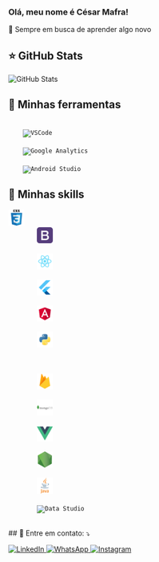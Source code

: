 ### Olá, meu nome é César Mafra!

🌟 Sempre em busca de aprender algo novo

## ⭐ GitHub Stats

![GitHub Stats](https://github-readme-stats.vercel.app/api?username=cesarmafra&show_icons=true)

## 💼 Minhas ferramentas

<code>
    <img height="32" src="https://uxwing.com/wp-content/themes/uxwing/download/brands-and-social-media/visual-studio-code-icon.png" alt="VSCode"/>
</code>
<code>
    <img height="32" src="https://uxwing.com/wp-content/themes/uxwing/download/brands-and-social-media/google-analytics-icon.png" alt="Google Analytics"/>
</code>
<code>
    <img height="32" src="https://uxwing.com/wp-content/themes/uxwing/download/brands-and-social-media/android-studio-icon.png" alt="Android Studio"/>
</code>

## 🚀 Minhas skills

<p align="left">
<code><img height="32" src="https://raw.githubusercontent.com/github/explore/80688e429a7d4ef2fca1e82350fe8e3517d3494d/topics/css/css.png" alt="CSS"/></code>
    <code>
        <img height="32" src="https://raw.githubusercontent.com/github/explore/80688e429a7d4ef2fca1e82350fe8e3517d3494d/topics/bootstrap/bootstrap.png" alt="Bootstrap"/>
    </code>
    <code>
        <img height="32" src="https://raw.githubusercontent.com/github/explore/80688e429a7d4ef2fca1e82350fe8e3517d3494d/topics/react/react.png" alt="React"/>
    </code>
    <code>
        <img height="32" src="https://raw.githubusercontent.com/github/explore/80688e429a7d4ef2fca1e82350fe8e3517d3494d/topics/flutter/flutter.png" alt="Flutter"/>
    </code>
    <code>
        <img height="32" src="https://raw.githubusercontent.com/github/explore/80688e429a7d4ef2fca1e82350fe8e3517d3494d/topics/angular/angular.png" alt="Angular"/>
    </code>
    <code>
        <img height="32" src="https://raw.githubusercontent.com/github/explore/80688e429a7d4ef2fca1e82350fe8e3517d3494d/topics/python/python.png" alt="Python"/>
    </code>
</p>

<p align="left">
    <code>
        <img height="32" src="https://raw.githubusercontent.com/github/explore/80688e429a7d4ef2fca1e82350fe8e3517d3494d/topics/firebase/firebase.png" alt="Firebase"/>
    </code>
    <code>
        <img height="32" src="https://raw.githubusercontent.com/github/explore/80688e429a7d4ef2fca1e82350fe8e3517d3494d/topics/mongodb/mongodb.png" alt="MongoDB"/>
    </code>
    <code>
        <img height="32" src="https://raw.githubusercontent.com/github/explore/80688e429a7d4ef2fca1e82350fe8e3517d3494d/topics/vue/vue.png" alt="Vue JS"/>
    </code>
    <code>
        <img height="32" src="https://raw.githubusercontent.com/github/explore/80688e429a7d4ef2fca1e82350fe8e3517d3494d/topics/nodejs/nodejs.png" alt="Nodejs"/>
    </code>
    <code>
        <img height="32" src="https://raw.githubusercontent.com/github/explore/80688e429a7d4ef2fca1e82350fe8e3517d3494d/topics/java/java.png" alt="Java"/>
    </code>
    <code>
        <img height="32" src="https://seeklogo.com/images/G/google-data-studio-logo-6577854870-seeklogo.com.png" alt="Data Studio"/>
    </code>
</p>

<p align="left">
 ## 💌 Entre em contato: ⤵️
</p>

<p align="left">
    <a href="https://www.linkedin.com/in/lailson-mafra/" title="LinkedIn">
        <img src="https://img.shields.io/badge/-Linkedin-0e76a8?style=flat-square&logo=Linkedin&logoColor=white" alt="LinkedIn"/>
    </a>
    <a href="https://wa.me/5511977158306?text=Ol%C3%A1+C%C3%A9sar%2C+tudo+bem%3F" title="WhatsApp">
        <img src="https://img.shields.io/badge/-WhatsApp-25d366?style=flat-square&labelColor=25d366&logo=whatsapp&logoColor=white" alt="WhatsApp"/>
    </a>
    <a href="https://www.instagram.com/lcesar_mafra/" title="Instagram">
      <img src="https://img.shields.io/badge/-Instagram-DF0174?style=flat-square&labelColor=DF0174&logo=instagram&logoColor=white" alt="Instagram"/>
    </a>
</p>